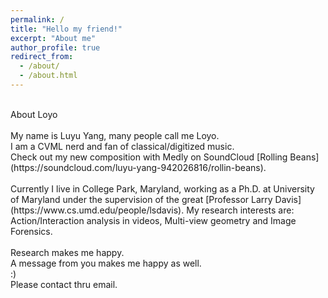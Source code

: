 ```yaml
---
permalink: /
title: "Hello my friend!"
excerpt: "About me"
author_profile: true
redirect_from: 
  - /about/
  - /about.html
---
```

<br>
About Loyo
<br>
<br>
My name is Luyu Yang, many people call me Loyo.
<br>
I am a CVML nerd and fan of classical/digitized music.
<br>
Check out my new composition with Medly on SoundCloud [Rolling Beans](https://soundcloud.com/luyu-yang-942026816/rollin-beans).
<br>
<br>
Currently I live in College Park, Maryland, working as a Ph.D. at University of Maryland under the supervision of the great [Professor Larry Davis](https://www.cs.umd.edu/people/lsdavis). My research interests are: Action/Interaction analysis in videos, Multi-view geometry and Image Forensics.
<br>
<br>
Research makes me happy.
<br>
A message from you makes me happy as well.
<br>
:)
<br>
Please contact thru email.
